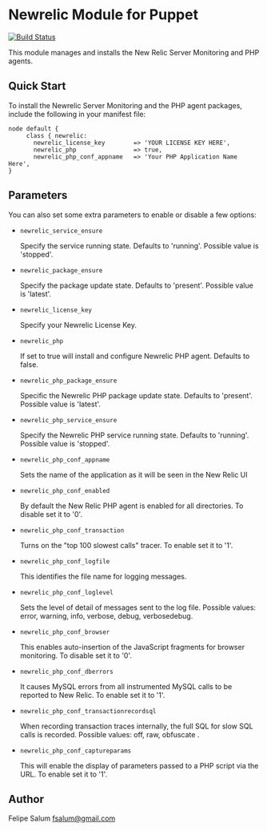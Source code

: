 Newrelic Module for Puppet
===========================
[![Build Status](https://secure.travis-ci.org/fsalum/puppet-newrelic.png)](http://travis-ci.org/fsalum/puppet-newrelic)

This module manages and installs the New Relic Server Monitoring and PHP agents.

Quick Start
-----------

To install the Newrelic Server Monitoring and the PHP agent packages, include the following in your manifest file:

    node default {
         class { newrelic:
           newrelic_license_key        => 'YOUR LICENSE KEY HERE',
           newrelic_php                => true,
           newrelic_php_conf_appname   => 'Your PHP Application Name Here',
    }

Parameters
----------

You can also set some extra parameters to enable or disable a few options:

* `newrelic_service_ensure`

   Specify the service running state. Defaults to 'running'. Possible value is 'stopped'.

* `newrelic_package_ensure`
 
   Specify the package update state. Defaults to 'present'. Possible value is 'latest'.

* `newrelic_license_key`
 
   Specify your Newrelic License Key.

* `newrelic_php`
 
   If set to true will install and configure Newrelic PHP agent. Defaults to false.

* `newrelic_php_package_ensure`
 
   Specific the Newrelic PHP package update state. Defaults to 'present'. Possible value is 'latest'.

* `newrelic_php_service_ensure`
 
   Specify the Newrelic PHP service running state. Defaults to 'running'. Possible value is 'stopped'.

* `newrelic_php_conf_appname`
 
   Sets the name of the application as it will be seen in the New Relic UI

* `newrelic_php_conf_enabled`
 
   By default the New Relic PHP agent is enabled for all directories. To disable set it to '0'.

* `newrelic_php_conf_transaction`
 
   Turns on the "top 100 slowest calls" tracer. To enable set it to '1'.

* `newrelic_php_conf_logfile`
 
   This identifies the file name for logging messages.

* `newrelic_php_conf_loglevel`
 
   Sets the level of detail of messages sent to the log file. Possible values: error, warning, info, verbose, debug, verbosedebug.

* `newrelic_php_conf_browser`
 
   This enables auto-insertion of the JavaScript fragments for browser monitoring. To disable set it to '0'.

* `newrelic_php_conf_dberrors`
 
   It causes MySQL errors from all instrumented MySQL calls to be reported to New Relic. To enable set it to '1'.

* `newrelic_php_conf_transactionrecordsql`
 
   When recording transaction traces internally, the full SQL for slow SQL calls is recorded. Possible values: off, raw, obfuscate
.

* `newrelic_php_conf_captureparams`
 
   This will enable the display of parameters passed to a PHP script via the URL. To enable set it to '1'.

Author
------
Felipe Salum <fsalum@gmail.com>